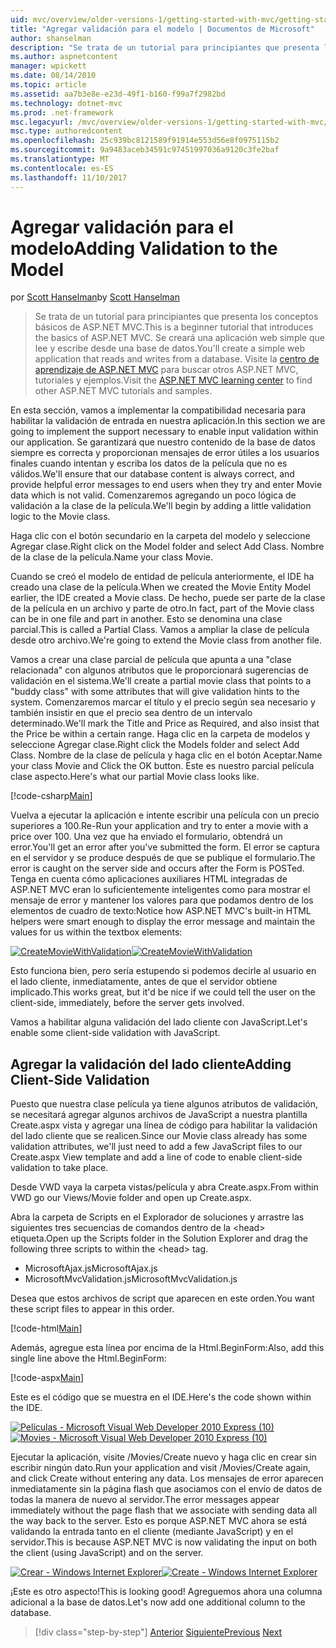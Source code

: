 ```yaml
---
uid: mvc/overview/older-versions-1/getting-started-with-mvc/getting-started-with-mvc-part7
title: "Agregar validación para el modelo | Documentos de Microsoft"
author: shanselman
description: "Se trata de un tutorial para principiantes que presenta los conceptos básicos de ASP.NET MVC. Se creará una aplicación web simple que lee y escribe desde una base de datos."
ms.author: aspnetcontent
manager: wpickett
ms.date: 08/14/2010
ms.topic: article
ms.assetid: aa7b3e8e-e23d-49f1-b160-f99a7f2982bd
ms.technology: dotnet-mvc
ms.prod: .net-framework
msc.legacyurl: /mvc/overview/older-versions-1/getting-started-with-mvc/getting-started-with-mvc-part7
msc.type: authoredcontent
ms.openlocfilehash: 25c939bc8121589f91914e553d56e8f0975115b2
ms.sourcegitcommit: 9a9483aceb34591c97451997036a9120c3fe2baf
ms.translationtype: MT
ms.contentlocale: es-ES
ms.lasthandoff: 11/10/2017
---
```

<a name="adding-validation-to-the-model"></a><span data-ttu-id="2e74d-104">Agregar validación para el modelo</span><span class="sxs-lookup"><span data-stu-id="2e74d-104">Adding Validation to the Model</span></span>
====================
<span data-ttu-id="2e74d-105">por [Scott Hanselman](https://github.com/shanselman)</span><span class="sxs-lookup"><span data-stu-id="2e74d-105">by [Scott Hanselman](https://github.com/shanselman)</span></span>

> <span data-ttu-id="2e74d-106">Se trata de un tutorial para principiantes que presenta los conceptos básicos de ASP.NET MVC.</span><span class="sxs-lookup"><span data-stu-id="2e74d-106">This is a beginner tutorial that introduces the basics of ASP.NET MVC.</span></span> <span data-ttu-id="2e74d-107">Se creará una aplicación web simple que lee y escribe desde una base de datos.</span><span class="sxs-lookup"><span data-stu-id="2e74d-107">You'll create a simple web application that reads and writes from a database.</span></span> <span data-ttu-id="2e74d-108">Visite la [centro de aprendizaje de ASP.NET MVC](../../../index.md) para buscar otros ASP.NET MVC, tutoriales y ejemplos.</span><span class="sxs-lookup"><span data-stu-id="2e74d-108">Visit the [ASP.NET MVC learning center](../../../index.md) to find other ASP.NET MVC tutorials and samples.</span></span>


<span data-ttu-id="2e74d-109">En esta sección, vamos a implementar la compatibilidad necesaria para habilitar la validación de entrada en nuestra aplicación.</span><span class="sxs-lookup"><span data-stu-id="2e74d-109">In this section we are going to implement the support necessary to enable input validation within our application.</span></span> <span data-ttu-id="2e74d-110">Se garantizará que nuestro contenido de la base de datos siempre es correcta y proporcionan mensajes de error útiles a los usuarios finales cuando intentan y escriba los datos de la película que no es válidos.</span><span class="sxs-lookup"><span data-stu-id="2e74d-110">We'll ensure that our database content is always correct, and provide helpful error messages to end users when they try and enter Movie data which is not valid.</span></span> <span data-ttu-id="2e74d-111">Comenzaremos agregando un poco lógica de validación a la clase de la película.</span><span class="sxs-lookup"><span data-stu-id="2e74d-111">We'll begin by adding a little validation logic to the Movie class.</span></span>

<span data-ttu-id="2e74d-112">Haga clic con el botón secundario en la carpeta del modelo y seleccione Agregar clase.</span><span class="sxs-lookup"><span data-stu-id="2e74d-112">Right click on the Model folder and select Add Class.</span></span> <span data-ttu-id="2e74d-113">Nombre de la clase de la película.</span><span class="sxs-lookup"><span data-stu-id="2e74d-113">Name your class Movie.</span></span>

<span data-ttu-id="2e74d-114">Cuando se creó el modelo de entidad de película anteriormente, el IDE ha creado una clase de la película.</span><span class="sxs-lookup"><span data-stu-id="2e74d-114">When we created the Movie Entity Model earlier, the IDE created a Movie class.</span></span> <span data-ttu-id="2e74d-115">De hecho, puede ser parte de la clase de la película en un archivo y parte de otro.</span><span class="sxs-lookup"><span data-stu-id="2e74d-115">In fact, part of the Movie class can be in one file and part in another.</span></span> <span data-ttu-id="2e74d-116">Esto se denomina una clase parcial.</span><span class="sxs-lookup"><span data-stu-id="2e74d-116">This is called a Partial Class.</span></span> <span data-ttu-id="2e74d-117">Vamos a ampliar la clase de película desde otro archivo.</span><span class="sxs-lookup"><span data-stu-id="2e74d-117">We're going to extend the Movie class from another file.</span></span>

<span data-ttu-id="2e74d-118">Vamos a crear una clase parcial de película que apunta a una "clase relacionada" con algunos atributos que le proporcionará sugerencias de validación en el sistema.</span><span class="sxs-lookup"><span data-stu-id="2e74d-118">We'll create a partial movie class that points to a "buddy class" with some attributes that will give validation hints to the system.</span></span> <span data-ttu-id="2e74d-119">Comenzaremos marcar el título y el precio según sea necesario y también insistir en que el precio sea dentro de un intervalo determinado.</span><span class="sxs-lookup"><span data-stu-id="2e74d-119">We'll mark the Title and Price as Required, and also insist that the Price be within a certain range.</span></span> <span data-ttu-id="2e74d-120">Haga clic en la carpeta de modelos y seleccione Agregar clase.</span><span class="sxs-lookup"><span data-stu-id="2e74d-120">Right click the Models folder and select Add Class.</span></span> <span data-ttu-id="2e74d-121">Nombre de la clase de película y haga clic en el botón Aceptar.</span><span class="sxs-lookup"><span data-stu-id="2e74d-121">Name your class Movie and Click the OK button.</span></span> <span data-ttu-id="2e74d-122">Este es nuestro parcial película clase aspecto.</span><span class="sxs-lookup"><span data-stu-id="2e74d-122">Here's what our partial Movie class looks like.</span></span>

[!code-csharp[Main](getting-started-with-mvc-part7/samples/sample1.cs)]

<span data-ttu-id="2e74d-123">Vuelva a ejecutar la aplicación e intente escribir una película con un precio superiores a 100.</span><span class="sxs-lookup"><span data-stu-id="2e74d-123">Re-Run your application and try to enter a movie with a price over 100.</span></span> <span data-ttu-id="2e74d-124">Una vez que ha enviado el formulario, obtendrá un error.</span><span class="sxs-lookup"><span data-stu-id="2e74d-124">You'll get an error after you've submitted the form.</span></span> <span data-ttu-id="2e74d-125">El error se captura en el servidor y se produce después de que se publique el formulario.</span><span class="sxs-lookup"><span data-stu-id="2e74d-125">The error is caught on the server side and occurs after the Form is POSTed.</span></span> <span data-ttu-id="2e74d-126">Tenga en cuenta cómo aplicaciones auxiliares HTML integradas de ASP.NET MVC eran lo suficientemente inteligentes como para mostrar el mensaje de error y mantener los valores para que podamos dentro de los elementos de cuadro de texto:</span><span class="sxs-lookup"><span data-stu-id="2e74d-126">Notice how ASP.NET MVC's built-in HTML helpers were smart enough to display the error message and maintain the values for us within the textbox elements:</span></span>

<span data-ttu-id="2e74d-127">[![CreateMovieWithValidation](getting-started-with-mvc-part7/_static/image2.png)](getting-started-with-mvc-part7/_static/image1.png)</span><span class="sxs-lookup"><span data-stu-id="2e74d-127">[![CreateMovieWithValidation](getting-started-with-mvc-part7/_static/image2.png)](getting-started-with-mvc-part7/_static/image1.png)</span></span>

<span data-ttu-id="2e74d-128">Esto funciona bien, pero sería estupendo si podemos decirle al usuario en el lado cliente, inmediatamente, antes de que el servidor obtiene implicado.</span><span class="sxs-lookup"><span data-stu-id="2e74d-128">This works great, but it'd be nice if we could tell the user on the client-side, immediately, before the server gets involved.</span></span>

<span data-ttu-id="2e74d-129">Vamos a habilitar alguna validación del lado cliente con JavaScript.</span><span class="sxs-lookup"><span data-stu-id="2e74d-129">Let's enable some client-side validation with JavaScript.</span></span>

## <a name="adding-client-side-validation"></a><span data-ttu-id="2e74d-130">Agregar la validación del lado cliente</span><span class="sxs-lookup"><span data-stu-id="2e74d-130">Adding Client-Side Validation</span></span>

<span data-ttu-id="2e74d-131">Puesto que nuestra clase película ya tiene algunos atributos de validación, se necesitará agregar algunos archivos de JavaScript a nuestra plantilla Create.aspx vista y agregar una línea de código para habilitar la validación del lado cliente que se realicen.</span><span class="sxs-lookup"><span data-stu-id="2e74d-131">Since our Movie class already has some validation attributes, we'll just need to add a few JavaScript files to our Create.aspx View template and add a line of code to enable client-side validation to take place.</span></span>

<span data-ttu-id="2e74d-132">Desde VWD vaya la carpeta vistas/película y abra Create.aspx.</span><span class="sxs-lookup"><span data-stu-id="2e74d-132">From within VWD go our Views/Movie folder and open up Create.aspx.</span></span>

<span data-ttu-id="2e74d-133">Abra la carpeta de Scripts en el Explorador de soluciones y arrastre las siguientes tres secuencias de comandos dentro de la &lt;head&gt; etiqueta.</span><span class="sxs-lookup"><span data-stu-id="2e74d-133">Open up the Scripts folder in the Solution Explorer and drag the following three scripts to within the &lt;head&gt; tag.</span></span>

- <span data-ttu-id="2e74d-134">MicrosoftAjax.js</span><span class="sxs-lookup"><span data-stu-id="2e74d-134">MicrosoftAjax.js</span></span>
- <span data-ttu-id="2e74d-135">MicrosoftMvcValidation.js</span><span class="sxs-lookup"><span data-stu-id="2e74d-135">MicrosoftMvcValidation.js</span></span>

<span data-ttu-id="2e74d-136">Desea que estos archivos de script que aparecen en este orden.</span><span class="sxs-lookup"><span data-stu-id="2e74d-136">You want these script files to appear in this order.</span></span>

[!code-html[Main](getting-started-with-mvc-part7/samples/sample2.html)]

<span data-ttu-id="2e74d-137">Además, agregue esta línea por encima de la Html.BeginForm:</span><span class="sxs-lookup"><span data-stu-id="2e74d-137">Also, add this single line above the Html.BeginForm:</span></span>

[!code-aspx[Main](getting-started-with-mvc-part7/samples/sample3.aspx)]

<span data-ttu-id="2e74d-138">Este es el código que se muestra en el IDE.</span><span class="sxs-lookup"><span data-stu-id="2e74d-138">Here's the code shown within the IDE.</span></span>

<span data-ttu-id="2e74d-139">[![Películas - Microsoft Visual Web Developer 2010 Express (10)](getting-started-with-mvc-part7/_static/image4.png)](getting-started-with-mvc-part7/_static/image3.png)</span><span class="sxs-lookup"><span data-stu-id="2e74d-139">[![Movies - Microsoft Visual Web Developer 2010 Express (10)](getting-started-with-mvc-part7/_static/image4.png)](getting-started-with-mvc-part7/_static/image3.png)</span></span>

<span data-ttu-id="2e74d-140">Ejecutar la aplicación, visite /Movies/Create nuevo y haga clic en crear sin escribir ningún dato.</span><span class="sxs-lookup"><span data-stu-id="2e74d-140">Run your application and visit /Movies/Create again, and click Create without entering any data.</span></span> <span data-ttu-id="2e74d-141">Los mensajes de error aparecen inmediatamente sin la página flash que asociamos con el envío de datos de todas la manera de nuevo al servidor.</span><span class="sxs-lookup"><span data-stu-id="2e74d-141">The error messages appear immediately without the page flash that we associate with sending data all the way back to the server.</span></span> <span data-ttu-id="2e74d-142">Esto es porque ASP.NET MVC ahora se está validando la entrada tanto en el cliente (mediante JavaScript) y en el servidor.</span><span class="sxs-lookup"><span data-stu-id="2e74d-142">This is because ASP.NET MVC is now validating the input on both the client (using JavaScript) and on the server.</span></span>

<span data-ttu-id="2e74d-143">[![Crear - Windows Internet Explorer](getting-started-with-mvc-part7/_static/image6.png)](getting-started-with-mvc-part7/_static/image5.png)</span><span class="sxs-lookup"><span data-stu-id="2e74d-143">[![Create - Windows Internet Explorer](getting-started-with-mvc-part7/_static/image6.png)](getting-started-with-mvc-part7/_static/image5.png)</span></span>

<span data-ttu-id="2e74d-144">¡Este es otro aspecto!</span><span class="sxs-lookup"><span data-stu-id="2e74d-144">This is looking good!</span></span> <span data-ttu-id="2e74d-145">Agreguemos ahora una columna adicional a la base de datos.</span><span class="sxs-lookup"><span data-stu-id="2e74d-145">Let's now add one additional column to the database.</span></span>

>[!div class="step-by-step"]
<span data-ttu-id="2e74d-146">[Anterior](getting-started-with-mvc-part6.md)
[Siguiente](getting-started-with-mvc-part8.md)</span><span class="sxs-lookup"><span data-stu-id="2e74d-146">[Previous](getting-started-with-mvc-part6.md)
[Next](getting-started-with-mvc-part8.md)</span></span>
